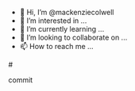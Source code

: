 - 👋 Hi, I’m @mackenziecolwell
- 👀 I’m interested in ...
- 🌱 I’m currently learning ...
- 💞️ I’m looking to collaborate on ...
- 📫 How to reach me ...

<!---
mackenziecolwell/mackenziecolwell is a ✨ special ✨ repository because its `README.md` (this file) appears on your GitHub profile.
You can click the Preview link to take a look at your changes.
--->#

commit
